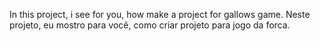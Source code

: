 In this project, i see for you, how make a project for gallows game.
Neste projeto, eu mostro para você, como criar projeto para jogo da forca.
